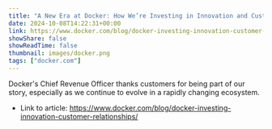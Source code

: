 ```yaml
---
title: "A New Era at Docker: How We’re Investing in Innovation and Customer Relationships"
date: 2024-10-08T14:22:31+00:00
link: https://www.docker.com/blog/docker-investing-innovation-customer-relationships/
showShare: false
showReadTime: false
thumbnail: images/docker.png
tags: ["docker.com"]
---
```

Docker's Chief Revenue Officer thanks customers for being part of our story, especially as we continue to evolve in a rapidly changing ecosystem.

- Link to article: https://www.docker.com/blog/docker-investing-innovation-customer-relationships/